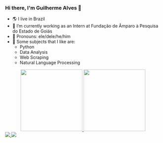 ### Hi there, I'm Guilherme Alves 👋

- 🌎 I live in Brazil
- 🔭 I’m currently working as an Intern at Fundação de Âmparo à Pesquisa do Estado de Goiás
- 👨 Pronouns: ele/dele/he/him
- 📖 Some subjects that I like are:
  - Python
  - Data Analysis
  - Web Scraping
  - Natural Language Processing

<div align="center">
  <a href="https://github.com/guilhermecxe">
  <img height="200px" src="https://github-readme-stats.vercel.app/api?username=guilhermecxe&show_icons=true&theme=dracula&include_all_commits=true&count_private=true"/>
  <img height="200px" src="https://github-readme-stats.vercel.app/api/top-langs/?username=guilhermecxe&theme=dracula"/>
</div>
  
<a href="mailto:guilhermecxe@hotmail.com">
  <img src="https://img.shields.io/badge/Microsoft_Outlook-0078D4?style=for-the-badge&logo=microsoft-outlook&logoColor=white">
</a>
  
<a href="https://www.linkedin.com/in/guilhermecxe/" target="_blank">
  <img src="https://img.shields.io/badge/LinkedIn-0077B5?style=for-the-badge&logo=linkedin&logoColor=white">
</a>
  

